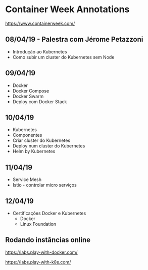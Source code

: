 # Container Week Annotations

https://www.containerweek.com/

## 08/04/19 - Palestra com Jérome Petazzoni

- Introdução ao Kubernetes
- Como subir um cluster do Kubernetes sem Node

## 09/04/19

- Docker
- Docker Compose
- Docker Swarm
- Deploy com Docker Stack


## 10/04/19

- Kubernetes
- Componentes
- Criar cluster do Kubernetes
- Deploy num cluster do Kubernetes
- Helm by Kubernetes


## 11/04/19

- Service Mesh
- Istio - controlar micro serviços


## 12/04/19

- Certificações Docker e Kubernetes
    - Docker
    - Linux Foundation



## Rodando instâncias online

https://labs.play-with-docker.com/

https://labs.play-with-k8s.com/

